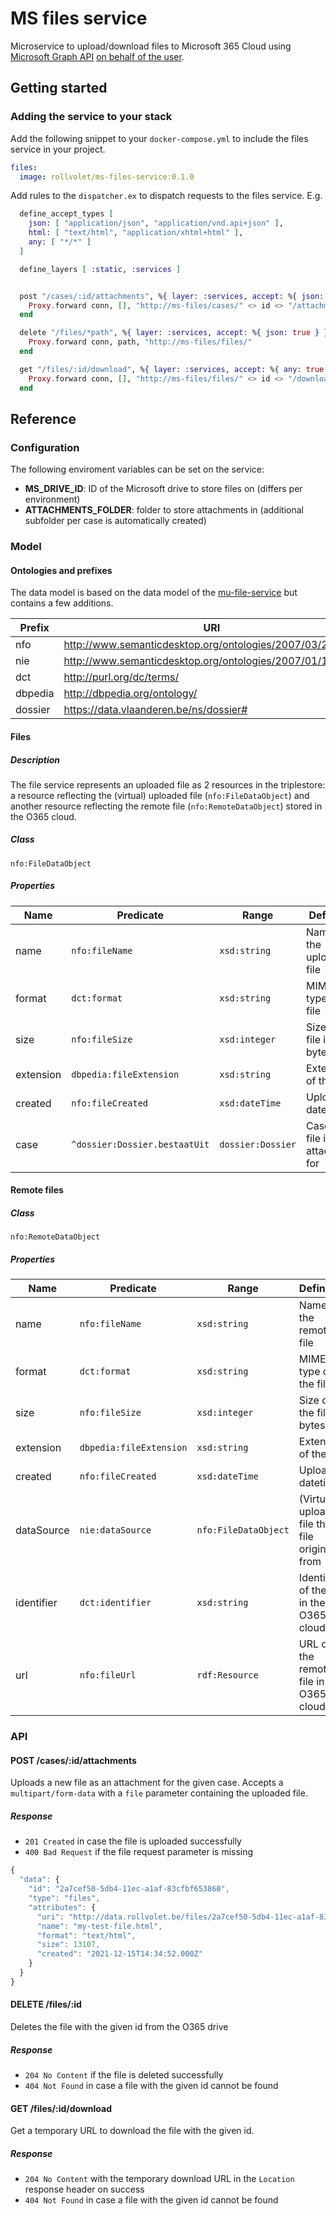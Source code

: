 # MS files service

Microservice to upload/download files to Microsoft 365 Cloud using [Microsoft Graph API](https://docs.microsoft.com/en-us/graph/api/overview?view=graph-rest-1.0) [on behalf of the user](https://docs.microsoft.com/en-us/graph/auth-v2-user).

## Getting started
### Adding the service to your stack
Add the following snippet to your `docker-compose.yml` to include the files service in your project.

```yml
files:
  image: rollvolet/ms-files-service:0.1.0
```

Add rules to the `dispatcher.ex` to dispatch requests to the files service. E.g.

```elixir
  define_accept_types [
    json: [ "application/json", "application/vnd.api+json" ],
    html: [ "text/html", "application/xhtml+html" ],
    any: [ "*/*" ]
  ]

  define_layers [ :static, :services ]


  post "/cases/:id/attachments", %{ layer: :services, accept: %{ json: true } } do
    Proxy.forward conn, [], "http://ms-files/cases/" <> id <> "/attachments"
  end

  delete "/files/*path", %{ layer: :services, accept: %{ json: true } } do
    Proxy.forward conn, path, "http://ms-files/files/"
  end

  get "/files/:id/download", %{ layer: :services, accept: %{ any: true } } do
    Proxy.forward conn, [], "http://ms-files/files/" <> id <> "/download"
  end
```

## Reference
### Configuration
The following enviroment variables can be set on the service:
- **MS_DRIVE_ID**: ID of the Microsoft drive to store files on (differs per environment)
- **ATTACHMENTS_FOLDER**: folder to store attachments in (additional subfolder per case is automatically created)

### Model
#### Ontologies and prefixes
The data model is based on the data model of the [mu-file-service](https://github.com/mu-semtech/file-service) but contains a few additions.

| Prefix  | URI                                                       |
|---------|-----------------------------------------------------------|
| nfo     | http://www.semanticdesktop.org/ontologies/2007/03/22/nfo# |
| nie     | http://www.semanticdesktop.org/ontologies/2007/01/19/nie# |
| dct     | http://purl.org/dc/terms/                                 |
| dbpedia | http://dbpedia.org/ontology/                              |
| dossier | https://data.vlaanderen.be/ns/dossier#                    |

#### Files
##### Description
The file service represents an uploaded file as 2 resources in the triplestore: a resource reflecting the (virtual) uploaded file (`nfo:FileDataObject`) and another resource reflecting the remote file (`nfo:RemoteDataObject`) stored in the O365 cloud.

##### Class
`nfo:FileDataObject`

##### Properties
| Name      | Predicate                     | Range             | Definition                          |
|-----------|-------------------------------|-------------------|-------------------------------------|
| name      | `nfo:fileName`                | `xsd:string`      | Name of the uploaded file           |
| format    | `dct:format`                  | `xsd:string`      | MIME-type of the file               |
| size      | `nfo:fileSize`                | `xsd:integer`     | Size of the file in bytes           |
| extension | `dbpedia:fileExtension`       | `xsd:string`      | Extension of the file               |
| created   | `nfo:fileCreated`             | `xsd:dateTime`    | Upload datetime                     |
| case      | `^dossier:Dossier.bestaatUit` | `dossier:Dossier` | Case this file is an attachment for |

#### Remote files
##### Class
`nfo:RemoteDataObject`

##### Properties
| Name       | Predicate               | Range                | Definition                                        |
|------------|-------------------------|----------------------|---------------------------------------------------|
| name       | `nfo:fileName`          | `xsd:string`         | Name of the remote file                           |
| format     | `dct:format`            | `xsd:string`         | MIME-type of the file                             |
| size       | `nfo:fileSize`          | `xsd:integer`        | Size of the file in bytes                         |
| extension  | `dbpedia:fileExtension` | `xsd:string`         | Extension of the file                             |
| created    | `nfo:fileCreated`       | `xsd:dateTime`       | Upload datetime                                   |
| dataSource | `nie:dataSource`        | `nfo:FileDataObject` | (Virtual) uploaded file this file originates from |
| identifier | `dct:identifier`        | `xsd:string`         | Identifier of the file in the O365 cloud          |
| url        | `nfo:fileUrl`           | `rdf:Resource`       | URL of the remote file in the  O365 cloud         |

### API
#### POST /cases/:id/attachments
Uploads a new file as an attachment for the given case. Accepts a `multipart/form-data` with a `file` parameter containing the uploaded file.
##### Response
- `201 Created` in case the file is uploaded successfully
- `400 Bad Request` if the file request parameter is missing

```javascript
{
  "data": {
    "id": "2a7cef50-5db4-11ec-a1af-83cfbf653860",
    "type": "files",
    "attributes": {
      "uri": "http://data.rollvolet.be/files/2a7cef50-5db4-11ec-a1af-83cfbf653860",
      "name": "my-test-file.html",
      "format": "text/html",
      "size": 13107,
      "created": "2021-12-15T14:34:52.000Z"
    }
  }
}
```

#### DELETE /files/:id
Deletes the file with the given id from the O365 drive
##### Response
- `204 No Content` if the file is deleted successfully
- `404 Not Found` in case a file with the given id cannot be found

#### GET /files/:id/download
Get a temporary URL to download the file with the given id.
##### Response
- `204 No Content` with the temporary download URL in the `Location` response header on success
- `404 Not Found` in case a file with the given id cannot be found

